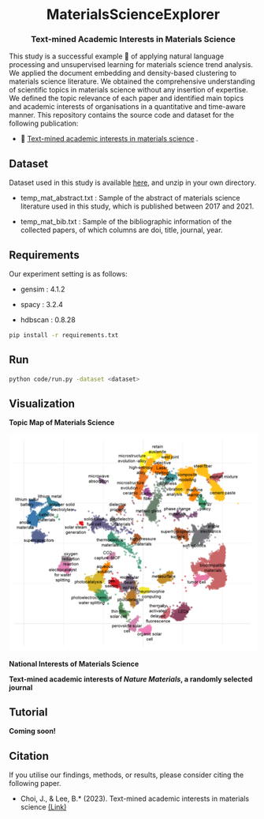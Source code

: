 <h1 align="center">MaterialsScienceExplorer</h1>
<h3 align="center">Text-mined Academic Interests in Materials Science</h3>

</p>


This study is a successful example :star2: of applying natural language processing and unsupervised learning for materials science trend analysis. 
We applied the document embedding and density-based clustering to materials science literature.
We obtained the comprehensive understanding of scientific topics in materials science without any insertion of expertise.
We defined the topic relevance of each paper and identified main topics and academic interests of organisations in a quantitative and time-aware manner.
This repository contains the source code and dataset for the following publication:
- :page_facing_up: [Text-mined academic interests in materials science](Link) .

## Dataset
Dataset used in this study is available [here](Link), and unzip in your own directory.

- temp_mat_abstract.txt : Sample of the abstract of materials science literature used in this study, which is published between 2017 and 2021.

- temp_mat_bib.txt : Sample of the bibliographic information of the collected papers, of which columns are doi, title, journal, year.

## Requirements
Our experiment setting is as follows:

- gensim : 4.1.2

- spacy : 3.2.4

- hdbscan : 0.8.28

```bash
pip install -r requirements.txt
```
## Run

```bash
python code/run.py -dataset <dataset>
```



## Visualization

**Topic Map of Materials Science**

![](./image/embd.png)

**National Interests of Materials Science**



**Text-mined academic interests of *Nature Materials*, a randomly selected journal**




## Tutorial
**Coming soon!**


## Citation
If you utilise our findings, methods, or results, please consider citing the following paper.
- Choi, J., & Lee, B.* (2023). Text-mined academic interests in materials science [(Link)]()
